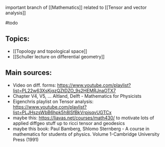 important branch of [[Mathematics]]
related to [[Tensor and vector analysis]]


#todo 

## Topics:
- [[Topology and topological space]]
- [[Schuller lecture on differential geometry]]


## Main sources:
- Video on diff. forms: https://www.youtube.com/playlist?list=PL22w63XsKjqzQZtDZO_9s2HEMRJnaOTX7
- Chapter V4, V5, ... Altland, Delft - Mathematics for Physicists
- Eigenchris playlist on Tensor analysis: https://www.youtube.com/playlist?list=PLJHszsWbB6hpk5h8lSfBkVrpjsqvUGTCx
- maybe this: https://liavas.net/courses/math430/ to motivate lots of applied diffgeo stuff up to ricci tensor and geodesics
- maybe this book: Paul Bamberg, Shlomo Sternberg - A course in mathematics for students of physics. Volume 1-Cambridge University Press (1991)

